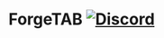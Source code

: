 # ForgeTAB [![Discord](https://img.shields.io/discord/831966641586831431)](https://discord.gg/7vqgtrjDGw)
